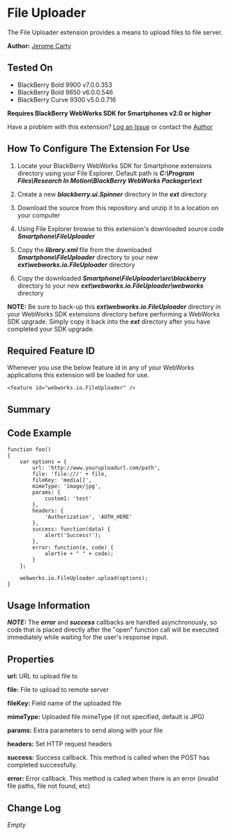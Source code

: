 # File Uploader
The File Uploader extension provides a means to upload files to file server. 

**Author:** [Jerome Carty](https://github.com/jcarty)

## Tested On

* BlackBerry Bold 9900 v7.0.0.353
* BlackBerry Bold 9650 v6.0.0.546
* BlackBerry Curve 9300 v5.0.0.716

**Requires BlackBerry WebWorks SDK for Smartphones v2.0 or higher**

Have a problem with this extension?  [Log an Issue](https://github.com/blackberry/WebWorks-Community-APIs/issues) or contact the [Author](https://github.com/jcarty)

## How To Configure The Extension For Use

1. Locate your BlackBerry WebWorks SDK for Smartphone extensions directory using your File Explorer.  Default path is _**C:\Program Files\Research In Motion\BlackBerry WebWorks Packager\ext**_

2. Create a new _**blackberry.ui.Spinner**_ directory in the _**ext**_ directory

3. Download the source from this repository and unzip it to a location on your computer

4. Using File Explorer browse to this extension's downloaded source code _**Smartphone\FileUploader**_

5. Copy the _**library.xml**_ file from the downloaded _**Smartphone\FileUploader**_ directory to your new _**ext\webworks.io.FileUploader**_ directory

6. Copy the downloaded _**Smartphone\FileUploader\src\blackberry**_ directory to your new _**ext\webworks.io.FileUploader\webworks**_ directory

**NOTE:** Be sure to back-up this _**ext\webworks.io.FileUploader**_ directory in your WebWorks SDK extensions directory before performing a WebWorks SDK upgrade. Simply copy it back into the _**ext**_ directory after you have completed your SDK upgrade.

## Required Feature ID
Whenever you use the below feature id in any of your WebWorks applications this extension will be loaded for use.

    <feature id="webworks.io.FileUploader" />

## Summary


## Code Example

    function foo()
    {
        var options = {
			url: 'http://www.youruploadurl.com/path',
			file: 'file:///' + file,
			fileKey: 'media[]',
			mimeType: 'image/jpg',
			params: {
				custom1: 'test'
			},
			headers: {
				'Authorization', 'AUTH_HERE'
			},
			success: function(data) {
				alert('Success!');
			},
			error: function(e, code) {
				alert(e + " " + code);
			}
		};
		
		webworks.io.FileUploader.upload(options);
    }

## Usage Information

_**NOTE:**_ The _**error**_ and _**success**_ callbacks are handled asynchronously, so code that is placed directly after
the "open" function call will be executed immediately while waiting for the user's 
response input.

## Properties
**url:**
URL to upload file to

**file:**
File to upload to remote server

**fileKey:**
Field name of the uploaded file

**mimeType:**
Uploaded file mimeType (if not specified, default is JPG)

**params:**
Extra parameters to send along with your file

**headers:**
Set HTTP request headers

**success:**
Success callback. This method is called when the POST has completed successfully.

**error:**
Error callback. This method is called when there is an error (invalid file paths, file not found, etc)

## Change Log
_Empty_